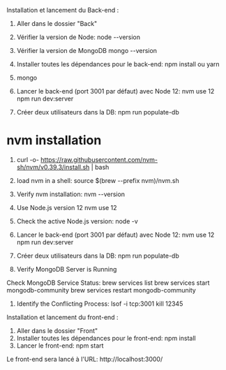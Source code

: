 Installation et lancement du Back-end :

1. Aller dans le dossier "Back"
2. Vérifier la version de Node:
node --version
3. Vérifier la version de MongoDB
mongo --version
4. Installer toutes les dépendances pour le back-end:
npm install ou yarn

5. mongo

6. Lancer le back-end (port 3001 par défaut) avec Node 12:
nvm use 12
npm run dev:server
7. Créer deux utilisateurs dans la DB:
npm run populate-db

# nvm installation
1. curl -o- https://raw.githubusercontent.com/nvm-sh/nvm/v0.39.3/install.sh | bash
2. load nvm in a shell:
source $(brew --prefix nvm)/nvm.sh
3. Verify nvm installation:
nvm --version
4. Use Node.js version 12
nvm use 12
5. Check the active Node.js version:
node -v
6. Lancer le back-end (port 3001 par défaut) avec Node 12:
nvm use 12
npm run dev:server
7. Créer deux utilisateurs dans la DB:
npm run populate-db

1. Verify MongoDB Server is Running

Check MongoDB Service Status:
brew services list 
brew services start mongodb-community
brew services restart mongodb-community

1. Identify the Conflicting Process:
lsof -i tcp:3001
kill 12345

Installation et lancement du front-end :
1. Aller dans le dossier "Front"
2. Installer toutes les dépendances pour le front-end:
npm install
3. Lancer le front-end:
npm start

Le front-end sera lancé à l'URL: http://localhost:3000/
